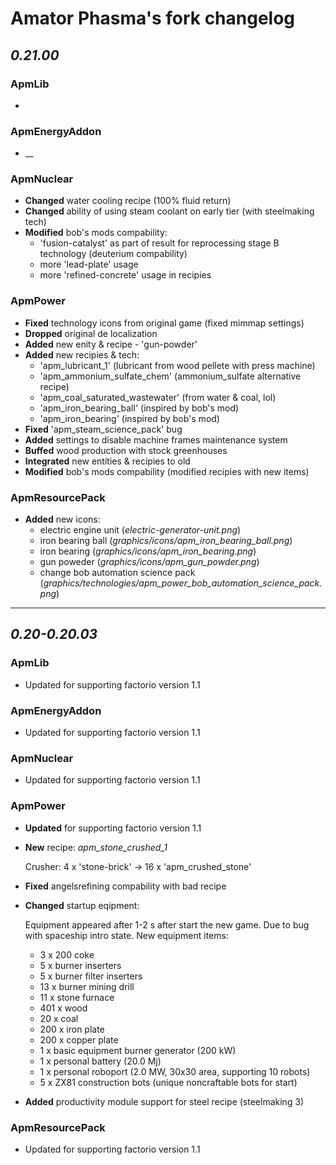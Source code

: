 # Amator Phasma's fork changelog
## _0.21.00_
### __ApmLib__
*
### __ApmEnergyAddon__
* __
### __ApmNuclear__
* __Changed__ water cooling recipe (100% fluid return)
* __Changed__ ability of using steam coolant on early tier (with steelmaking tech)
* __Modified__ bob's mods compability:
    * 'fusion-catalyst' as part of result for reprocessing stage B technology (deuterium compability)
    * more 'lead-plate' usage
    * more 'refined-concrete' usage in recipies
### __ApmPower__
* __Fixed__ technology icons from original game (fixed mimmap settings)
* __Dropped__ original de localization
* __Added__ new enity & recipe - 'gun-powder'
* __Added__ new recipies & tech:
    * 'apm_lubricant_1' (lubricant from wood pellete with press machine)
    * 'apm_ammonium_sulfate_chem' (ammonium_sulfate alternative recipe)
    * 'apm_coal_saturated_wastewater' (from water & coal, lol)
    * 'apm_iron_bearing_ball' (inspired by bob's mod)
    * 'apm_iron_bearing' (inspired by bob's mod)
* __Fixed__ 'apm_steam_science_pack' bug
* __Added__ settings to disable machine frames maintenance system
* __Buffed__ wood production with stock greenhouses
* __Integrated__ new entities & recipies to old
* __Modified__ bob's mods compability (modified recipies with new items)
### __ApmResourcePack__ 
* __Added__ new icons:
    * electric engine unit (_electric-generator-unit.png_)
    * iron bearing ball (_graphics/icons/apm_iron_bearing_ball.png_)
    * iron bearing (_graphics/icons/apm_iron_bearing.png_)
    * gun poweder (_graphics/icons/apm_gun_powder.png_)
    * change bob automation science pack (_graphics/technologies/apm_power_bob_automation_science_pack.png_)
___
## _0.20-0.20.03_
### __ApmLib__
* Updated for supporting factorio version 1.1

### __ApmEnergyAddon__
* Updated for supporting factorio version 1.1

### __ApmNuclear__
* Updated for supporting factorio version 1.1

### __ApmPower__
* __Updated__ for supporting factorio version 1.1
* __New__ recipe: _apm_stone_crushed_1_
    
    Crusher: 4 x 'stone-brick' -> 16 x 'apm_crushed_stone'  
* __Fixed__ angelsrefining compability with bad recipe
* __Changed__ startup eqipment:

    Equipment appeared after 1-2 s after start the new game. Due to bug with spaceship intro state.
    New equipment items:
    
    * 3 x 200 coke
    * 5 x burner inserters
    * 5 x burner filter inserters
    * 13 x burner mining drill
    * 11 x stone furnace
    * 401 x wood
    * 20 x coal
    * 200 x iron plate
    * 200 x copper plate
    * 1 x basic equipment burner generator (200 kW)
    * 1 x personal battery (20.0 Mj)
    * 1 x personal roboport (2.0 MW, 30x30 area, supporting 10 robots)
    * 5 x ZX81 construction bots (unique noncraftable bots for start)
* __Added__ productivity module support for steel recipe (steelmaking 3)

### __ApmResourcePack__ 
* Updated for supporting factorio version 1.1
